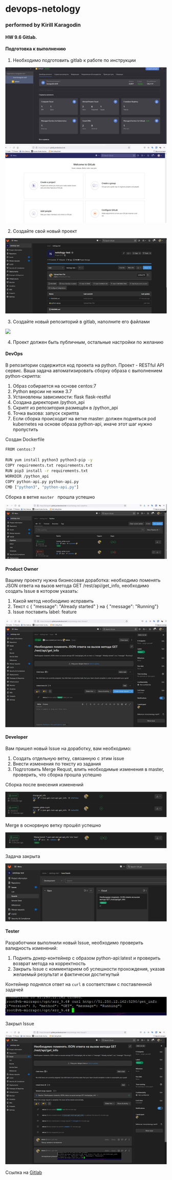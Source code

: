 # devops-netology
### performed by Kirill Karagodin
#### HW 9.6 Gitlab.

#### Подготовка к выполнению

1. Необходимо подготовить gitlab к работе по инструкции 

![](https://github.com/kirill-karagodin/devops-netology/blob/main/Netology_HWs/MNT/HW_9.6/img/vms.JPG)
![](https://github.com/kirill-karagodin/devops-netology/blob/main/Netology_HWs/MNT/HW_9.6/img/start.JPG)

2. Создайте свой новый проект 

![](https://github.com/kirill-karagodin/devops-netology/blob/main/Netology_HWs/MNT/HW_9.6/img/project.JPG)

3. Создайте новый репозиторий в gitlab, наполните его файлами

![](https://github.com/kirill-karagodin/devops-netology/blob/main/Netology_HWs/MNT/HW_9.6/img/repo.JPG)

4. Проект должен быть публичным, остальные настройки по желанию

#### DevOps

В репозитории содержится код проекта на python. Проект - RESTful API сервис. Ваша задача автоматизировать сборку образа
с выполнением python-скрипта:

1. Образ собирается на основе centos:7 
2. Python версии не ниже 3.7 
3. Установлены зависимости: flask flask-restful 
4. Создана директория /python_api 
5. Скрипт из репозитория размещён в /python_api 
6. Точка вызова: запуск скрипта 
7. Если сборка происходит на ветке master: должен подняться pod kubernetes на основе образа python-api, иначе этот шаг нужно пропустить

Создан Dockerfile
````bash
FROM centos:7

RUN yum install python3 python3-pip -y
COPY requirements.txt requirements.txt
RUN pip3 install -r requirements.txt
WORKDIR /python_api
COPY python-api.py python-api.py
CMD ["python3", "python-api.py"]
````

Сборка в ветке `master ` прошла успешно

![](https://github.com/kirill-karagodin/devops-netology/blob/main/Netology_HWs/MNT/HW_9.6/img/pipline.JPG)

#### Product Owner

Вашему проекту нужна бизнесовая доработка: необходимо поменять JSON ответа на вызов метода GET /rest/api/get_info, 
необходимо создать Issue в котором указать:

1. Какой метод необходимо исправить 
2. Текст с { "message": "Already started" } на { "message": "Running"} 
3. Issue поставить label: feature

![](https://github.com/kirill-karagodin/devops-netology/blob/main/Netology_HWs/MNT/HW_9.6/img/issues.JPG)

#### Developer

Вам пришел новый Issue на доработку, вам необходимо:

1. Создать отдельную ветку, связанную с этим issue 
2. Внести изменения по тексту из задания 
3. Подготовить Merge Requst, влить необходимые изменения в master, проверить, что сборка прошла успешно

Сборка после внесения изменений

![](https://github.com/kirill-karagodin/devops-netology/blob/main/Netology_HWs/MNT/HW_9.6/img/bild.JPG)

Merge в оснорвную ветку прошёл успешно

![](https://github.com/kirill-karagodin/devops-netology/blob/main/Netology_HWs/MNT/HW_9.6/img/merge.JPG)

Задача закрыта

![](https://github.com/kirill-karagodin/devops-netology/blob/main/Netology_HWs/MNT/HW_9.6/img/developer.JPG)

#### Tester

Разработчики выполнили новый Issue, необходимо проверить валидность изменений:

1. Поднять докер-контейнер с образом python-api:latest и проверить возврат метода на корректность 
2. Закрыть Issue с комментарием об успешности прохождения, указав желаемый результат и фактически достигнутый

Контейнер поднялся
ответ на `curl` в соответствии с поставленной задачей

![](https://github.com/kirill-karagodin/devops-netology/blob/main/Netology_HWs/MNT/HW_9.6/img/curl.JPG)

Закрыл Issue

![](https://github.com/kirill-karagodin/devops-netology/blob/main/Netology_HWs/MNT/HW_9.6/img/test.JPG)

Ссылка на [Gitlab](https://karagodin.gitlab.yandexcloud.net/micra/netology-test.git)